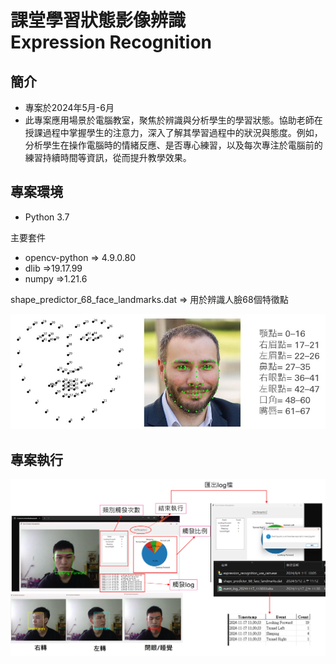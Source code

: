 # 課堂學習狀態影像辨識 <br> Expression Recognition


## 簡介
* 專案於2024年5月-6月  
* 此專案應用場景於電腦教室，聚焦於辨識與分析學生的學習狀態。協助老師在授課過程中掌握學生的注意力，深入了解其學習過程中的狀況與態度。例如，分析學生在操作電腦時的情緒反應、是否專心練習，以及每次專注於電腦前的練習持續時間等資訊，從而提升教學效果。

## 專案環境
* Python 3.7 <br>

主要套件
* opencv-python => 4.9.0.80
* dlib                       =>19.17.99
* numpy                 =>1.21.6

shape_predictor_68_face_landmarks.dat => 用於辨識人臉68個特徵點

![No Image!!](/img/shape_predictor_68_face_landmarks.jpg "人臉68特徵")

## 專案執行
![No Image!!](/img/Project_Execution.jpg "程式執行")
